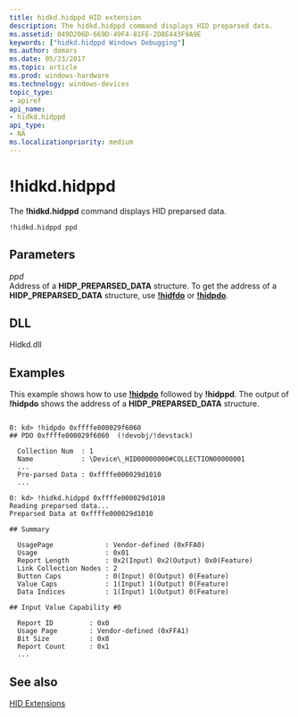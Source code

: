 ```yaml
---
title: hidkd.hidppd HID extension
description: The hidkd.hidppd command displays HID preparsed data.
ms.assetid: 049D206D-669D-49F4-81FE-2D8E443F9A9E
keywords: ["hidkd.hidppd Windows Debugging"]
ms.author: domars
ms.date: 05/23/2017
ms.topic: article
ms.prod: windows-hardware
ms.technology: windows-devices
topic_type:
- apiref
api_name:
- hidkd.hidppd
api_type:
- NA
ms.localizationpriority: medium
---
```


# !hidkd.hidppd


The **!hidkd.hidppd** command displays HID preparsed data.

```
!hidkd.hidppd ppd
```

## <span id="ddk__devobj_dbg"></span><span id="DDK__DEVOBJ_DBG"></span>Parameters


<span id="_______ppd______"></span><span id="_______PPD______"></span> *ppd*   
Address of a **HIDP\_PREPARSED\_DATA** structure. To get the address of a **HIDP\_PREPARSED\_DATA** structure, use [**!hidfdo**](-hidkd-hidfdo.md) or [**!hidpdo**](-hidkd-hidpdo.md).

## <span id="DLL"></span><span id="dll"></span>DLL


Hidkd.dll

Examples
--------

This example shows how to use [**!hidpdo**](-hidkd-hidpdo.md) followed by **!hidppd**. The output of **!hidpdo** shows the address of a **HIDP\_PREPARSED\_DATA** structure.

```

0: kd> !hidpdo 0xffffe000029f6060
## PDO 0xffffe000029f6060  (!devobj/!devstack)

  Collection Num  : 1
  Name            : \Device\_HID00000000#COLLECTION00000001
  ...
  Pre-parsed Data : 0xffffe000029d1010
  ...

0: kd> !hidkd.hidppd 0xffffe000029d1010
Reading preparsed data...
Preparsed Data at 0xffffe000029d1010  

## Summary

  UsagePage             : Vendor-defined (0xFFA0)
  Usage                 : 0x01
  Report Length         : 0x2(Input) 0x2(Output) 0x0(Feature)
  Link Collection Nodes : 2
  Button Caps           : 0(Input) 0(Output) 0(Feature)
  Value Caps            : 1(Input) 1(Output) 0(Feature)
  Data Indices          : 1(Input) 1(Output) 0(Feature)

## Input Value Capability #0

  Report ID         : 0x0
  Usage Page        : Vendor-defined (0xFFA1)
  Bit Size          : 0x8
  Report Count      : 0x1
  ...
```

## <span id="see_also"></span>See also


[HID Extensions](hid-extensions.md)

 

 






